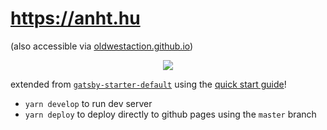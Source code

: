 # https://anht.hu

(also accessible via [oldwestaction.github.io](https://oldwestaction.github.io))

<p align="center">
  <img src="https://media.giphy.com/media/9Be3HZgoWyrao/giphy.gif" />
</p>

extended from [`gatsby-starter-default`](https://www.gatsbyjs.org/starters/gatsbyjs/gatsby-starter-default/) using the [quick start guide](https://www.gatsbyjs.org/docs/quick-start/)!

- `yarn develop` to run dev server
- `yarn deploy` to deploy directly to github pages using the `master` branch
